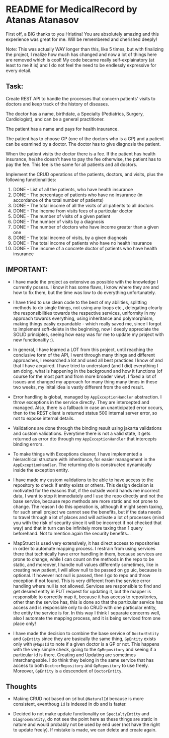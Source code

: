 # README for MedicalRecord by Atanas Atanasov

First off, a BIG thanks to you Hristina! You are absolutely amazing and this experience was great for me. Will be remembered
and cherished deeply!

Note: This was actually WAY longer than this, like 5 times, but with finalizing the project, I realize how much has changed
and now a lot of things here are removed which is cool! My code became really self-explainatory (at least to me it is)
and I do not feel the need to be endlessly expressive for every detail.

## Task:

Create REST API to handle the processes that concern patients' visits to doctors
and keep track of the history of diseases.

The doctor has a name, birthdate, a Specialty (Pediatrics, Surgery, Cardiologist),
and can be a general practitioner.

The patient has a name and pays for health insurance.

The patient has to choose GP (one of the doctors who is a GP) and a patient can be examined by a doctor.
The doctor has to give diagnosis the patient.

When the patient visits the doctor there is a fee. If the patient has health insurance,
he/she doesn't have to pay the fee otherwise, the patient has to pay the fee.
This fee is the same for all patients and all doctors.

Implement the CRUD operations of the patients, doctors, and visits, plus the following functionalities:

1. DONE - List of all the patients, who have health insurance
2. DONE - The percentage of patients who have no insurance (in accordance of the total number of patients)
3. DONE - The total income of all the visits of all patients to all doctors
4. DONE - The income from visits fees of a particular doctor
5. DONE - The number of visits of a given patient
6. DONE - The number of visits by a diagnosis
7. DONE - The number of doctors who have income greater than a given one
8. DONE - The total income of visits, by a given diagnosis
9. DONE - The total income of patients who have no health insurance
10. DONE - The income of a concrete doctor of patients who have health insurance

## IMPORTANT:

-   I have made the project as extensive as possible with the knowledge I currently posess. I know it has some flaws,
    I know where they are and how to fix them, but the time was low to do everything unfortunately.

-   I have tried to use clean code to the best of my abilities, splitting methods to do single things, not using any loops etc.,
    delegating clearly the responsibilities towards the respective services, uniformity in my approach towards everything, using
    inheritance and polymorphism, making things easliy expandable - which really saved me, since I forgot to implement soft-delete
    in the beginning, now I deeply appreciate the SOLID principles, seeing how easy was for me to update my project with new functionaltiy :).

-   In general, I have learned a LOT from this project, until reaching the conclusive form of the API, I went through many
    things and different approaches, I researched a lot and used all best practices I know of and that I have acquired.
    I have tried to understand (and I did) everything I am doing, what is happening in the background and how it
    functions (of course for the most part and from more broader view). I fixed a lot of issues and changed my
    approach for many thing many times in these two weeks, my inital idea is vastly different from the end result.

-   Error handling is global, managed by `AppExceptionHandler` abstraction. I throw exceptions in the service directly. They are intercepted and managed.
    Also, there is a fallback in case an unanticipated error occurs, then to the REST client is returned status 500 internal server error, so not to expose internal details.

-   Validations are done through the binding result using jakarta validations and custom validations. Everytime there is not a valid state,
    it gets returned as error dto through my `AppExceptionHandler` that intercepts binding errors.

-   To make things with Exceptions cleaner, I have implemented a hierarchical structure with inheritance, for easier management
    in the `AppExceptionHandler`. The returning dto is constructed dynamically inside the exception entity.

-   I have made my custom validations to be able to have access to the repository to check if entity exists or others.
    This design decision is motivated for the reasons that, if the outside world hands me incorrect data, I want to stop it immediately
    and I use the repo directly and not the base service, because repo methods are more static and not prone to change.
    The reason I do this operation is, although it might seem taxing, for such small project we cannot see the benefits,
    but if the data needs to travel through a lot of places and will activate a lot of processes (mind you with the risk of security since it will be incorrect if not checked that way)
    and that in turn can be infinitely more taxing than 1 query beforehand. Not to mention again the security benefits...

-   MapStruct is used very extensively, it has direct access to repositories in order to automate mapping process. I restrain
    from using services there that technically have error handling in them, because services are prone to change, while I can
    count on the methods in the repo to be static, and moreover, I handle null values differently sometimes, like in creating new patient,
    I will allow null to be passed on gp uic, because is optional. If however not null is passed, then I go to repo and throw exception
    if not found. This is very different from the service error handling where null is not allowed. Services are responsible to find
    and get desired entity in PUT request for updating it, but the mapper is responsible to correctly map it, because it has access
    to repositories, other than the service has, this is done so that the particular service has access and is responsible only to
    do CRUD with one particular entity, the entity the service is for. In this way I think I separate concerns well, also
    I automate the mapping process, and it is being serviced from one place only!

-   I have made the decision to combine the base service of `DoctorEntity` and `GpEntity` since they are basically the same thing,
    `GpEntity` exists only with `@MapsId` to note if a given doctor is a GP or not. This happens with the very simple check, going to the
    `GpRepository` and seeing if a particular id is there. Creating and Updating are sometimes interchangeable. I do think they belong
    in the same service that has access to both `DoctrorRepository` and `GpRepository` to use freely. Moreover, `GpEntity` is a
    descendent of `DoctorEntity`.

## Thoughts

-   Making CRUD not based on `id` but `@NaturalId` because is more consistent, eventhoug `id` is indexed in db and is faster.

-   Decided to not make update functionality on `SpecialtyEntity` and `DiagnoseEntity`, do not see the point here as these
    things are static in nature and would probably not be used by end user (not have the right to update freely). If mistake is made, we can delete and create again.
